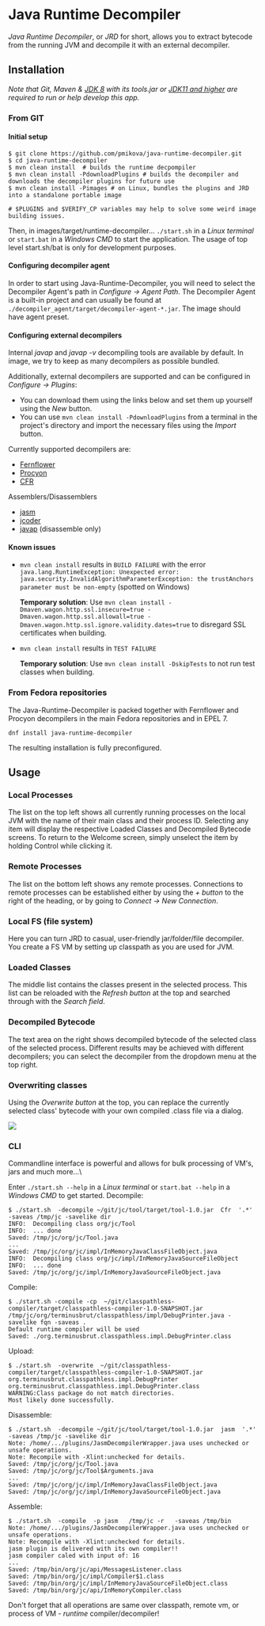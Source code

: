 # Java Runtime Decompiler
*Java Runtime Decompiler*, or *JRD* for short, allows you to extract bytecode from the running JVM and decompile it with an external decompiler.
## Installation
*Note that Git, Maven & [JDK 8](https://adoptopenjdk.net/) with its tools.jar or [JDK11 and higher](https://adoptopenjdk.net/) are required to run or help develop this app.*
### From GIT
#### Initial setup
```
$ git clone https://github.com/pmikova/java-runtime-decompiler.git
$ cd java-runtime-decompiler
$ mvn clean install  # builds the runtime decpompiler
$ mvn clean install -PdownloadPlugins # builds the decompiler and downloads the decompiler plugins for future use
$ mvn clean install -Pimages # on Linux, bundles the plugins and JRD into a standalone portable image

# $PLUGINS and $VERIFY_CP variables may help to solve some weird image building issues.
```
Then, in images/target/runtime-decompiler... `./start.sh` in a *Linux terminal* or `start.bat` in a *Windows CMD* to start the application. The usage of top level start.sh/bat is only for development purposes.

#### Configuring decompiler agent
In order to start using Java-Runtime-Decompiler, you will need to select the Decompiler Agent's path in *Configure → Agent Path*.
The Decompiler Agent is a built-in project and can usually be found at `./decompiler_agent/target/decompiler-agent-*.jar`. The image should have agent preset.
#### Configuring external decompilers
Internal *javap* and *javap -v* decompiling tools are available by default. In image, we try to keep as many decompilers as possible bundled.

Additionally, external decompilers are supported and can be configured in *Configure → Plugins*:
* You can download them using the links below and set them up yourself using the *New* button.
* You can use `mvn clean install -PdownloadPlugins` from a terminal in the project's directory and import the necessary files using the *Import* button.

Currently supported decompilers are:
* [Fernflower](https://github.com/JetBrains/intellij-community/tree/master/plugins/java-decompiler/engine)
* [Procyon](https://bitbucket.org/mstrobel/procyon/downloads/)
* [CFR](https://github.com/leibnitz27/cfr/)

Assemblers/Disassemblers
* [jasm](https://github.com/openjdk/asmtools)
* [jcoder](https://github.com/openjdk/asmtools)
* [javap](https://github.com/openjdk/jdk) (disassemble only)
#### Known issues
* `mvn clean install` results in `BUILD FAILURE` with the error
`java.lang.RuntimeException: Unexpected error: java.security.InvalidAlgorithmParameterException: the trustAnchors parameter must be non-empty`
(spotted on Windows)

   **Temporary solution**: Use `mvn clean install -Dmaven.wagon.http.ssl.insecure=true -Dmaven.wagon.http.ssl.allowall=true -Dmaven.wagon.http.ssl.ignore.validity.dates=true`
   to disregard SSL certificates when building.
* `mvn clean install` results in `TEST FAILURE`

   **Temporary solution**: Use `mvn clean install -DskipTests` to not run test classes when building.
### From Fedora repositories
The Java-Runtime-Decompiler is packed together with Fernflower and Procyon decompilers in the main Fedora repositories and in EPEL 7.
```
dnf install java-runtime-decompiler
```
The resulting installation is fully preconfigured.

## Usage
### Local Processes
The list on the top left shows all currently running processes on the local JVM with the name of their main class and their process ID.
Selecting any item will display the respective Loaded Classes and Decompiled Bytecode screens.
To return to the Welcome screen, simply unselect the item by holding Control while clicking it.
### Remote Processes
The list on the bottom left shows any remote processes.
Connections to remote processes can be established either by using the *+ button* to the right of the heading, or by going to *Connect → New Connection*.
### Local FS (file system)
Here you can turn JRD to casual, user-friendly jar/folder/file decompiler. You create a FS VM by setting up classpath as you are used for JVM.
### Loaded Classes
The middle list contains the classes present in the selected process.
This list can be reloaded with the *Refresh button* at the top and searched through with the *Search field*.
### Decompiled Bytecode
The text area on the right shows decompiled bytecode of the selected class of the selected process.
Different results may be achieved with different decompilers; you can select the decompiler from the dropdown menu at the top right.
### Overwriting classes
Using the *Overwrite button* at the top, you can replace the currently selected class' bytecode with your own compiled .class file via a dialog.

![](https://user-images.githubusercontent.com/47597303/63510098-01977e00-c4de-11e9-8a72-24cec35bbc79.png)

### CLI
Commandline interface is powerful and allows for bulk processing of VM's, jars and much more...\

Enter `./start.sh --help` in a *Linux terminal* or `start.bat --help` in a *Windows CMD* to get started.
Decompile:
```
$ ./start.sh  -decompile ~/git/jc/tool/target/tool-1.0.jar  Cfr  '.*'  -saveas /tmp/jc -savelike dir
INFO:  Decompiling class org/jc/Tool
INFO:  ... done
Saved: /tmp/jc/org/jc/Tool.java
...
Saved: /tmp/jc/org/jc/impl/InMemoryJavaClassFileObject.java
INFO:  Decompiling class org/jc/impl/InMemoryJavaSourceFileObject
INFO:  ... done
Saved: /tmp/jc/org/jc/impl/InMemoryJavaSourceFileObject.java
```

Compile:
```
$ ./start.sh -compile -cp  ~/git/classpathless-compiler/target/classpathless-compiler-1.0-SNAPSHOT.jar  /tmp/jc/org/terminusbrut/classpathless/impl/DebugPrinter.java -savelike fqn -saveas .
Default runtime compiler will be used
Saved: ./org.terminusbrut.classpathless.impl.DebugPrinter.class
```

Upload:
```
$ ./start.sh  -overwrite  ~/git/classpathless-compiler/target/classpathless-compiler-1.0-SNAPSHOT.jar org.terminusbrut.classpathless.impl.DebugPrinter  org.terminusbrut.classpathless.impl.DebugPrinter.class
WARNING:Class package do not match directories. 
Most likely done successfully.
```

Disassemble:
```
$ ./start.sh  -decompile ~/git/jc/tool/target/tool-1.0.jar  jasm  '.*'  -saveas /tmp/jc -savelike dir 
Note: /home/.../plugins/JasmDecompilerWrapper.java uses unchecked or unsafe operations.
Note: Recompile with -Xlint:unchecked for details.
Saved: /tmp/jc/org/jc/Tool.java
Saved: /tmp/jc/org/jc/Tool$Arguments.java
...
Saved: /tmp/jc/org/jc/impl/InMemoryJavaClassFileObject.java
Saved: /tmp/jc/org/jc/impl/InMemoryJavaSourceFileObject.java
```

Assemble:
```
$ ./start.sh  -compile  -p jasm   /tmp/jc -r   -saveas /tmp/bin 
Note: /home/.../plugins/JasmDecompilerWrapper.java uses unchecked or unsafe operations.
Note: Recompile with -Xlint:unchecked for details.
jasm plugin is delivered with its own compiler!!
jasm compiler caled with input of: 16
...
Saved: /tmp/bin/org/jc/api/MessagesListener.class
Saved: /tmp/bin/org/jc/impl/Compiler$1.class
Saved: /tmp/bin/org/jc/impl/InMemoryJavaSourceFileObject.class
Saved: /tmp/bin/org/jc/api/InMemoryCompiler.class
```

Don't forget that all operations are same over classpath, remote vm, or process of VM - *runtime* compiler/decompiler!
